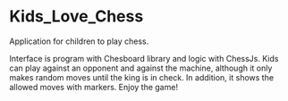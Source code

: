 # Kids_Love_Chess

Application for children to play chess.

Interface is program with Chesboard library and logic with ChessJs.
Kids can play against an opponent and against the machine, although it only makes random moves until the king is in check.
In addition, it shows the allowed moves with markers.
Enjoy the game!
